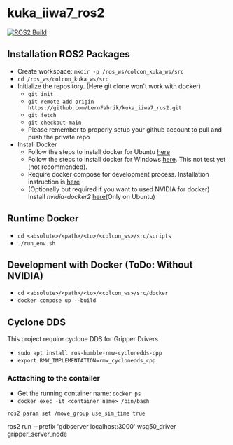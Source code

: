# kuka_iiwa7_ros2
[![ROS2 Build](https://github.com/LernFabrik/kuka_iiwa7_ros2/actions/workflows/build.yml/badge.svg)](https://github.com/LernFabrik/kuka_iiwa7_ros2/actions/workflows/build.yml)
## Installation ROS2 Packages
* Create workspace: `mkdir -p /ros_ws/colcon_kuka_ws/src`
* `cd /ros_ws/colcon_kuka_ws/src`
* Initialize the repository. (Here git clone won't work with docker)
    * `git init`
    * `git remote add origin https://github.com/LernFabrik/kuka_iiwa7_ros2.git`
    * `git fetch`
    * `git checkout main`
    * Please remember to properly setup your github account to pull and push the private repo
* Install Docker
    * Follow the steps to install docker for Ubuntu [here](https://docs.docker.com/engine/install/ubuntu/)
    * Follow the steps to install docker for Windows [here](https://docs.docker.com/desktop/install/windows-install/). This not test yet (not recommended).
    * Require docker compose for development process. Installation instruction is [here](https://docs.docker.com/compose/install/linux/)
    * (Optionally but required if you want to used NVIDIA for docker) Install *nvidia-docker2* [here](https://docs.nvidia.com/datacenter/cloud-native/container-toolkit/install-guide.html)(Only on Ubuntu)
## Runtime Docker
* `cd <absolute>/<path>/<to>/<colcon_ws>/src/scripts`
* `./run_env.sh`
## Development with Docker (ToDo: Without NVIDIA)
* `cd <absolute>/<path>/<to>/<colcon_ws>/src/docker`
* `docker compose up --build`

## Cyclone DDS
This project require cyclone DDS for Gripper Drivers
* `sudo apt install ros-humble-rmw-cyclonedds-cpp`
* `export RMW_IMPLEMENTATION=rmw_cyclonedds_cpp`

### Acttaching to the contailer
* Get the running container name: `docker ps`
* `docker exec -it <container name> /bin/bash`


`ros2 param set /move_group use_sim_time true`

ros2 run  --prefix 'gdbserver localhost:3000' wsg50_driver gripper_server_node
